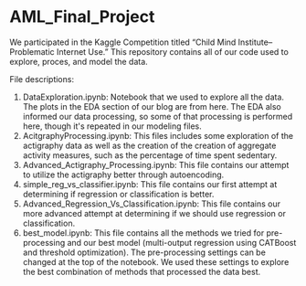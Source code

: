 # AML_Final_Project
We participated in the Kaggle Competition titled “Child Mind Institute–Problematic Internet Use.” This repository contains all of our code used to explore, proces, and model the data.

File descriptions:

1. DataExploration.ipynb: Notebook that we used to explore all the data. The plots in the EDA section of our blog are from here. The EDA also informed our data processing, so some of that processing is performed here, though it's repeated in our modeling files.
2. AcitgraphyProcessing.ipynb: This files includes some exploration of the actigraphy data as well as the creation of the creation of aggregate activity measures, such as the percentage of time spent sedentary.
3. Advanced_Actigraphy_Processing.ipynb: This file contains our attempt to utilize the actigraphy better through autoencoding.
4. simple_reg_vs_classifier.ipynb: This file contains our first attempt at determining if regression or classification is better.
5. Advanced_Regression_Vs_Classification.ipynb: This file contains our more advanced attempt at determining if we should use regression or classification.
6. best_model.ipynb: This file contains all the methods we tried for pre-processing and our best model (multi-output regression using CATBoost and threshold optimization). The pre-processing settings can be changed at the top of the notebook. We used these settings to explore the best combination of methods that processed the data best.

